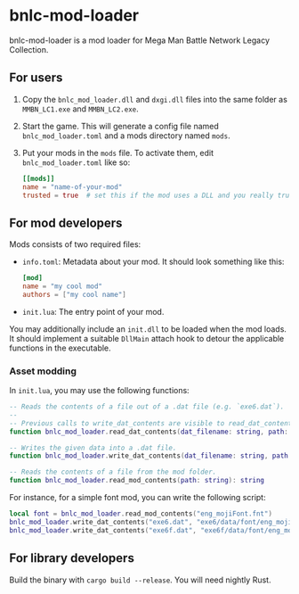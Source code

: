 # bnlc-mod-loader

bnlc-mod-loader is a mod loader for Mega Man Battle Network Legacy Collection.

## For users

1. Copy the `bnlc_mod_loader.dll` and `dxgi.dll` files into the same folder as `MMBN_LC1.exe` and `MMBN_LC2.exe`.

2. Start the game. This will generate a config file named `bnlc_mod_loader.toml` and a mods directory named `mods`.

3. Put your mods in the `mods` file. To activate them, edit `bnlc_mod_loader.toml` like so:

    ```toml
    [[mods]]
    name = "name-of-your-mod"
    trusted = true  # set this if the mod uses a DLL and you really trust the author
    ```

## For mod developers

Mods consists of two required files:

-   `info.toml`: Metadata about your mod. It should look something like this:

    ```toml
    [mod]
    name = "my cool mod"
    authors = ["my cool name"]
    ```

-   `init.lua`: The entry point of your mod.

You may additionally include an `init.dll` to be loaded when the mod loads. It should implement a suitable `DllMain` attach hook to detour the applicable functions in the executable.

### Asset modding

In `init.lua`, you may use the following functions:

```lua
-- Reads the contents of a file out of a .dat file (e.g. `exe6.dat`).
--
-- Previous calls to write_dat_contents are visible to read_dat_contents.
function bnlc_mod_loader.read_dat_contents(dat_filename: string, path: string): string

-- Writes the given data into a .dat file.
function bnlc_mod_loader.write_dat_contents(dat_filename: string, path: string, contents: string)

-- Reads the contents of a file from the mod folder.
function bnlc_mod_loader.read_mod_contents(path: string): string
```

For instance, for a simple font mod, you can write the following script:

```lua
local font = bnlc_mod_loader.read_mod_contents("eng_mojiFont.fnt")
bnlc_mod_loader.write_dat_contents("exe6.dat", "exe6/data/font/eng_mojiFont.fnt", font)
bnlc_mod_loader.write_dat_contents("exe6f.dat", "exe6f/data/font/eng_mojiFont.fnt", font)
```

## For library developers

Build the binary with `cargo build --release`. You will need nightly Rust.
